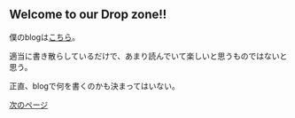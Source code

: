 ## Welcome to our Drop zone!!

僕のblogは[こちら](https://sykyugaming.wordpress.com/)。 

適当に書き散らしているだけで、あまり読んでいて楽しいと思うものではないと思う。

正直、blogで何を書くのかも決まってはいない。

[次のページ](https://sykyu.github.io/kobold.github.io/Top/index.html) 



